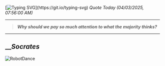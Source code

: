 [![Typing SVG](https://readme-typing-svg.herokuapp.com?font=Press+Start+2P&color=C2F784&size=35&width=900&height=100&lines=Hello+World%2C+I'm+Hung+!)](https://git.io/typing-svg) 
_Quote Today (04/03/2025, 07:56:00 AM)_
___
>**_Why should we pay so much attention to what the majority thinks?_**
___

## __**_Socrates_**

![RobotDance](src/assets/images/robot-dancing-dribble.gif?style=center)

